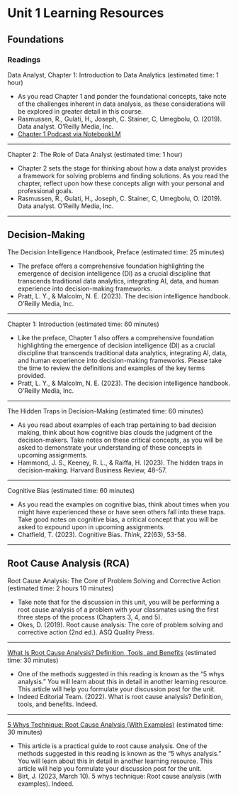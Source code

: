# Unit 1 Learning Resources

## Foundations
### Readings
Data Analyst, Chapter 1: Introduction to Data Analytics (estimated time: 1 hour)

- As you read Chapter 1 and ponder the foundational concepts, take note of the challenges inherent in data analysis, as these considerations will be explored in greater detail in this course.
- Rasmussen, R., Gulati, H., Joseph, C. Stainer, C, Umegbolu, O. (2019). Data analyst. O’Reilly Media, Inc.
- [Chapter 1 Podcast via NotebookLM](https://notebooklm.google.com/notebook/2db90a4f-92b3-4b1b-bbd4-22c964075455/audio)

---

Chapter 2: The Role of Data Analyst (estimated time: 1 hour)

- Chapter 2 sets the stage for thinking about how a data analyst provides a framework for solving problems and finding solutions. As you read the chapter, reflect upon how these concepts align with your personal and professional goals.
- Rasmussen, R., Gulati, H., Joseph, C. Stainer, C, Umegbolu, O. (2019). Data analyst. O’Reilly Media, Inc.

---

## Decision-Making
The Decision Intelligence Handbook, Preface (estimated time: 25 minutes)

- The preface offers a comprehensive foundation highlighting the emergence of decision intelligence (DI) as a crucial discipline that transcends traditional data analytics, integrating AI, data, and human experience into decision-making frameworks.
- Pratt, L. Y., & Malcolm, N. E. (2023). The decision intelligence handbook. O’Reilly Media, Inc.

---

Chapter 1: Introduction (estimated time: 60 minutes)

- Like the preface, Chapter 1 also offers a comprehensive foundation highlighting the emergence of decision intelligence (DI) as a crucial discipline that transcends traditional data analytics, integrating AI, data, and human experience into decision-making frameworks. Please take the time to review the definitions and examples of the key terms provided.
- Pratt, L. Y., & Malcolm, N. E. (2023). The decision intelligence handbook. O’Reilly Media, Inc.

---

The Hidden Traps in Decision-Making (estimated time: 60 minutes)

- As you read about examples of each trap pertaining to bad decision making, think about how cognitive bias clouds the judgment of the decision-makers. Take notes on these critical concepts, as you will be asked to demonstrate your understanding of these concepts in upcoming assignments.
- Hammond, J. S., Keeney, R. L., & Raiffa, H. (2023). The hidden traps in decision-making. Harvard Business Review, 48–57.

---

Cognitive Bias (estimated time: 60 minutes)

- As you read the examples on cognitive bias, think about times when you might have experienced these or have seen others fall into these traps. Take good notes on cognitive bias, a critical concept that you will be asked to expound upon in upcoming assignments.
- Chatfield, T. (2023). Cognitive Bias. _Think_, 22(63), 53-58.

---

## Root Cause Analysis (RCA)

Root Cause Analysis: The Core of Problem Solving and Corrective Action (estimated time: 2 hours 10 minutes)

- Take note that for the discussion in this unit, you will be performing a root cause analysis of a problem with your classmates using the first three steps of the process (Chapters 3, 4, and 5).
- Okes, D. (2019). Root cause analysis: The core of problem solving and corrective action (2nd ed.). ASQ Quality Press.

---

[What Is Root Cause Analysis? Definition, Tools, and Benefits](https://www.indeed.com/career-advice/career-development/root-cause-analysis) (estimated time: 30 minutes)

- One of the methods suggested in this reading is known as the “5 whys analysis.” You will learn about this in detail in another learning resource. This article will help you formulate your discussion post for the unit.
- Indeed Editorial Team. (2022). What is root cause analysis? Definition, tools, and benefits. Indeed.

---

[5 Whys Technique: Root Cause Analysis (With Examples)](https://www.indeed.com/career-advice/career-development/5-whys-example) (estimated time: 30 minutes)

- This article is a practical guide to root cause analysis. One of the methods suggested in this reading is known as the “5 whys analysis.” You will learn about this in detail in another learning resource. This article will help you formulate your discussion post for the unit.
- Birt, J. (2023, March 10). 5 whys technique: Root cause analysis (with examples). Indeed.
